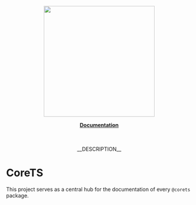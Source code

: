 <p align="center"><a href="https://corets.github.io"><img src="https://corets.github.io/public/logo-github-readme.svg" width="300"/></a></p>

<p align="center"><b><a href="https://corets.github.io">Documentation</a></b><br/><br/><br/></p>

<p align="center">__DESCRIPTION__</p>

# CoreTS

This project serves as a central hub for the documentation of every `@corets` package.
